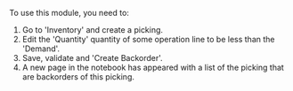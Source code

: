 To use this module, you need to:

1.  Go to 'Inventory' and create a picking.
2.  Edit the 'Quantity' quantity of some operation line to be less than the
    'Demand'.
3.  Save, validate and 'Create Backorder'.
4.  A new page in the notebook has appeared with a list of the picking
    that are backorders of this picking.
